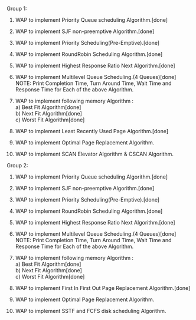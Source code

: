 Group 1:

1) WAP to implement Priority Queue scheduling Algorithm.[done]
2) WAP to implement SJF non-preemptive Algorithm.[done]
3) WAP to implement Priority Scheduling(Pre-Emptive).[done]
4) WAP to implement RoundRobin Scheduling Algorithm.[done]
5) WAP to implement Highest Response Ratio Next Algorithm.[done]
6) WAP to implement Multilevel Queue Scheduling.(4 Queues)[done]<br>
NOTE: Print Completion Time, Turn Around Time, Wait Time and Response Time for Each of the above Algorithm.<br>

7) WAP to implement following memory Algorithm :<br>
    a) Best Fit Algorithm[done]<br>
    b) Next Fit Algorithm[done]<br>
    c) Worst Fit Algorithm[done]<br>

8) WAP to implement Least Recently Used Page Algorithm.[done]<br>
9) WAP to implement Optimal Page Replacement Algorithm.<br>
10) WAP to implement SCAN Elevator Algorithm & CSCAN Algorithm.

Group 2:

1) WAP to implement Priority Queue scheduling Algorithm.[done]
2) WAP to implement SJF non-preemptive Algorithm.[done]
3) WAP to implement Priority Scheduling(Pre-Emptive).[done]
4) WAP to implement RoundRobin Scheduling Algorithm.[done]
5) WAP to implement Highest Response Ratio Next Algorithm.[done]
6) WAP to implement Multilevel Queue Scheduling.(4 Queues)[done]<br>
NOTE: Print Completion Time, Turn Around Time, Wait Time and Response Time for Each of the above Algorithm.<br>

7) WAP to implement following memory Algorithm :<br>
  a) Best Fit Algorithm[done]<br>
  b) Next Fit Algorithm[done]<br>
  c) Worst Fit Algorithm[done]<br>

8) WAP to implement First In First Out Page Replacement Algorithm.[done]<br>
9) WAP to implement Optimal Page Replacement Algorithm.<br>
10) WAP to implement SSTF and FCFS disk scheduling Algorithm.
